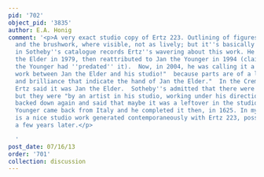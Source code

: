 ```yaml
---
pid: '702'
object_pid: '3835'
author: E.A. Honig
comment: '<p>A very exact studio copy of Ertz 223. Outlining of figures rather heavy
  and the brushwork, where visible, not as lively; but it''s basically quite good.  Entry
  in Sotheby''s catalogue records Ertz''s wavering about this work. He called it Jan
  the Elder in 1979, then reattributed to Jan the Younger in 1994 (claiming that Jan
  the Younger had ''predated'' it).  Now, in 2004, he was calling it a "collaborative
  work between Jan the Elder and his studio!"  because parts are of a level of "refinement
  and brilliance that indicate the hand of Jan the Elder."  In the Cremona catalogue
  Ertz said it was Jan the Elder.  Sotheby''s admitted that there were weak parts
  but they were "by an artist in his studio, working under his direction."  Then they
  backed down again and said that maybe it was a leftover in the studio when Jan the
  Younger came back from Italy and he completed it then, in 1625. In my opinion this
  is a nice studio work generated contemporaneously with Ertz 223, possibly finished
  a few years later.</p>

  '
post_date: 07/16/13
order: '701'
collection: discussion
---
```

